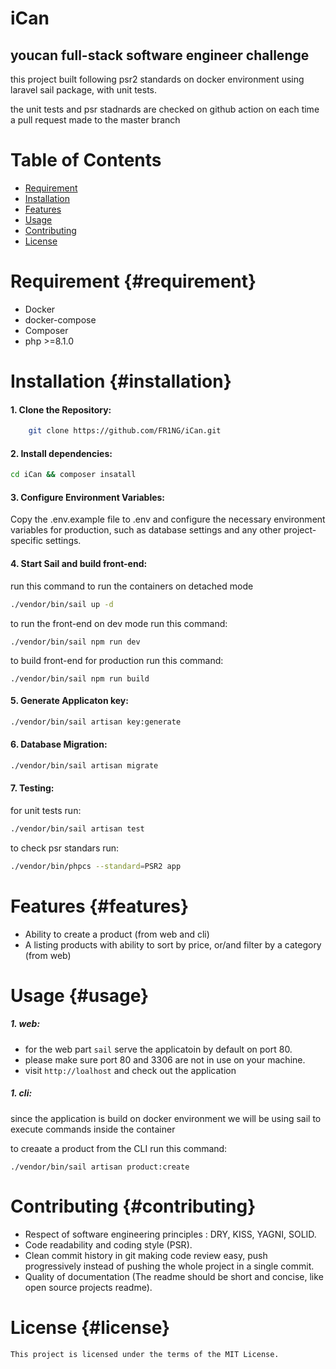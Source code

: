# iCan
## youcan full-stack software engineer challenge
this project built following psr2 standards on docker environment using laravel sail package, with unit tests.

the unit tests and psr stadnards are checked on github action on each time a pull request made to the master branch

# Table of Contents

- [Requirement](#requirement)
- [Installation](#installation)
- [Features](#features)
- [Usage](#usage)
- [Contributing](#contributing)
- [License](#license)

# Requirement {#requirement}
- Docker
- docker-compose
- Composer
- php >=8.1.0

# Installation {#installation}
#### 1. Clone the Repository:
```bash
    git clone https://github.com/FR1NG/iCan.git
```
#### 2. Install dependencies:
```bash
cd iCan && composer insatall
```
#### 3. Configure Environment Variables:
Copy the .env.example file to .env and configure the necessary environment variables for production, such as database settings and any other project-specific settings.

#### 4. Start Sail and build front-end:
run this command to run the containers on detached mode

```bash
./vendor/bin/sail up -d
```
to run the front-end on dev mode run this command:
```
./vendor/bin/sail npm run dev
```
to build front-end for production run this command:
```
./vendor/bin/sail npm run build
```
#### 5. Generate Applicaton key:
```bash
./vendor/bin/sail artisan key:generate
```
#### 6. Database Migration:
```bash
./vendor/bin/sail artisan migrate
```
#### 7. Testing:
for unit tests run: 
```bash
./vendor/bin/sail artisan test
```
to check psr standars run:

```bash
./vendor/bin/phpcs --standard=PSR2 app
```

# Features {#features}
- Ability to create a product (from web and cli)
- A listing products with ability to sort by price, or/and filter by a category (from web)

# Usage {#usage}
##### 1. web:
- for the web part `sail` serve the applicatoin by default on port 80.
- please make sure port 80 and 3306 are not in use on your machine.
- visit `http://loalhost` and check out the application
##### 1. cli:
since the application is build on docker environment we will be using sail to execute commands inside the container

to creaate a product from the CLI run this command:
```
./vendor/bin/sail artisan product:create
```



# Contributing {#contributing}
- Respect of software engineering principles : DRY, KISS, YAGNI, SOLID.
- Code readability and coding style (PSR).
- Clean commit history in git making code review easy, push progressively instead of pushing the whole project in a single commit.
- Quality of documentation (The readme should be short and concise, like open source projects readme).


# License {#license}
    This project is licensed under the terms of the MIT License.
